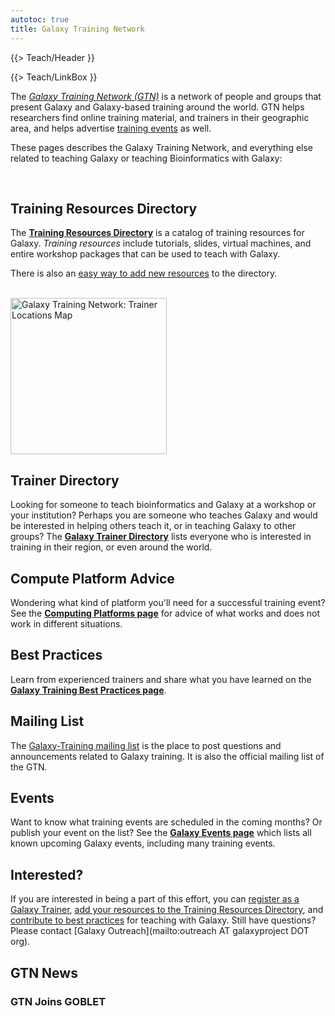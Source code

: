 ```yaml
---
autotoc: true
title: Galaxy Training Network
---
```

{{> Teach/Header }}



{{> Teach/LinkBox }}

The *[Galaxy Training Network (GTN)](/src/Teach/GTN/index.md)* is a network of people and groups that present Galaxy and Galaxy-based training around the world.  GTN helps researchers find online training material, and trainers in their geographic area, and helps advertise [training events](/src/events/index.md) as well.

These pages describes the Galaxy Training Network, and everything else related to teaching Galaxy or teaching Bioinformatics with Galaxy:

<div class='left'><br /></div>

## Training Resources Directory

The **[Training Resources Directory](/src/Teach/Resources/index.md)** is a catalog of training resources for Galaxy.  *Training resources* include tutorials, slides, virtual machines, and entire workshop packages that can be used to teach with Galaxy.

There is also an [easy way to add new resources](/src/Teach/Resources/index.md#add-a-training-resource) to the directory.


<div class='right'><br /> <a href='http://bit.ly/gxytrnmap'><img src="/src/Teach/GalaxyTrainingMapThumb.png" alt="Galaxy Training Network: Trainer Locations Map" width="250" /></a> </div>

## Trainer Directory

Looking for someone to teach bioinformatics and Galaxy at a workshop or your institution?  Perhaps you are someone who teaches Galaxy and would be interested in helping others teach it, or in teaching Galaxy to other groups?  The **[Galaxy Trainer Directory](/src/Teach/Trainers/index.md)** lists everyone who is interested in training in their region, or even around the world.  

## Compute Platform Advice

Wondering what kind of platform you'll need for a successful training event?  See the **[Computing Platforms page](/src/Teach/ComputingPlatforms/index.md)** for advice of what works and does not work in different situations.

## Best Practices

Learn from experienced trainers and share what you have learned on the **[Galaxy Training Best Practices page](/src/Teach/BestPractices/index.md)**.  

## Mailing List

The [Galaxy-Training mailing list](http://galaxy-training-mailing-list-archive.35427.n7.nabble.com/) is the place to post questions and announcements related to Galaxy training.  It is also the official mailing list of the GTN.

## Events

Want to know what training events are scheduled in the coming months?  Or publish your event on the list?  See the **[Galaxy Events page](/src/events/index.md)** which lists all known upcoming Galaxy events, including many training events.


## Interested?

If you are interested in being a part of this effort, you can [register as a Galaxy Trainer](/src/Teach/Trainers/index.md), [add your resources to the Training Resources Directory](/src/Teach/Resources/index.md), and [contribute to best practices](/src/Teach/BestPractices/index.md) for teaching with Galaxy.  Still have questions? Please contact [Galaxy Outreach](mailto:outreach AT galaxyproject DOT org).


## GTN News

### GTN Joins GOBLET


